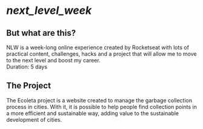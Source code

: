 # _next_level_week_



 <h2> But what are this? </h2>
 NLW is a week-long online experience created by Rocketseat with lots of practical content, challenges, hacks and a project that will allow me to move to the next level and boost my career.<br>
 Duration: 5 days
<h2>The Project</h2>
The Ecoleta project is a website created to manage the garbage collection process in cities. With it, it is possible to help people find collection points in a more efficient and sustainable way, adding value to the sustainable development of cities.


